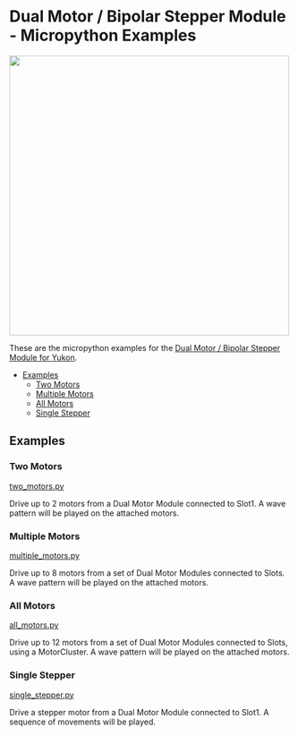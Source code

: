 # Dual Motor / Bipolar Stepper Module - Micropython Examples <!-- omit in toc -->

<img src="https://shop.pimoroni.com/cdn/shop/files/yukon-05_1500x1500_crop_center.jpg" width="500">

These are the micropython examples for the [Dual Motor / Bipolar Stepper Module for Yukon](https://shop.pimoroni.com/products/dual-motor-bipolar-stepper-module-for-yukon).

- [Examples](#examples)
  - [Two Motors](#two-motors)
  - [Multiple Motors](#multiple-motors)
  - [All Motors](#all-motors)
  - [Single Stepper](#single-stepper)


## Examples

### Two Motors
[two_motors.py](two_motors.py)

Drive up to 2 motors from a Dual Motor Module connected to Slot1.
A wave pattern will be played on the attached motors.


### Multiple Motors
[multiple_motors.py](multiple_motors.py)

Drive up to 8 motors from a set of Dual Motor Modules connected to Slots.
A wave pattern will be played on the attached motors.


### All Motors
[all_motors.py](all_motors.py)

Drive up to 12 motors from a set of Dual Motor Modules connected to Slots, using a MotorCluster.
A wave pattern will be played on the attached motors.


### Single Stepper
[single_stepper.py](single_stepper.py)

Drive a stepper motor from a Dual Motor Module connected to Slot1.
A sequence of movements will be played.
